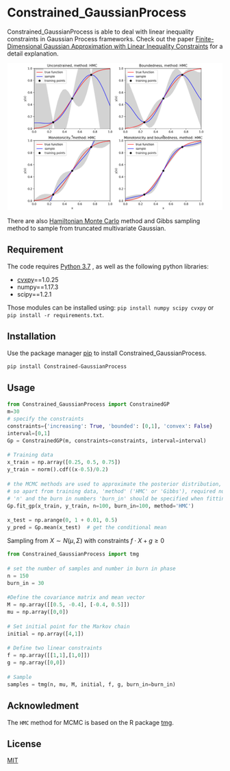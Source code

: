 # Constrained_GaussianProcess

Constrained_GaussianProcess is able to deal with linear inequality constraints in Gaussian Process frameworks. Check out the paper [Finite-Dimensional Gaussian Approximation with Linear Inequality Constraints](https://epubs.siam.org/doi/pdf/10.1137/17M1153157) for a detail explanation.

![A toy example](HMC.png)

There are also [Hamiltonian Monte Carlo](https://arxiv.org/abs/1208.4118) method and Gibbs sampling method to sample from truncated multivariate Gaussian.



## Requirement

The code requires [Python 3.7](https://www.python.org/downloads/release/python-373/) , as well as the following python libraries:

- [cvxpy](https://www.cvxpy.org/#)==1.0.25
- numpy==1.17.3
- scipy==1.2.1

Those modules can be installed using: `pip install numpy scipy cvxpy` or `pip install -r requirements.txt`.



## Installation

Use the package manager [pip](https://pip.pypa.io/en/stable/) to install Constrained_GaussianProcess.

```bash
pip install Constrained-GaussianProcess
```



## Usage



```python
from Constrained_GaussianProcess import ConstrainedGP
m=30
# specify the constraints
constraints={'increasing': True, 'bounded': [0,1], 'convex': False}  
interval=[0,1]
Gp = ConstrainedGP(m, constraints=constraints, interval=interval)

# Training data
x_train = np.array([0.25, 0.5, 0.75])
y_train = norm().cdf((x-0.5)/0.2)

# the MCMC methods are used to approximate the posterior distribution, 
# so apart from training data, 'method' ('HMC' or 'Gibbs'), required number of samples 
# 'n' and the burn in numbers 'burn_in' should be specified when fitting the data.
Gp.fit_gp(x_train, y_train, n=100, burn_in=100, method='HMC')

x_test = np.arange(0, 1 + 0.01, 0.5)
y_pred = Gp.mean(x_test)  # get the conditional mean
```



Sampling from $X\sim N(\mu, \Sigma)$ with constraints $f\cdot X+g\geq 0$

```python
from Constrained_GaussianProcess import tmg

# set the number of samples and number in burn in phase
n = 150  
burn_in = 30

#Define the covariance matrix and mean vector
M = np.array([[0.5, -0.4], [-0.4, 0.5]])  
mu = np.array([0,0])

# Set initial point for the Markov chain
initial = np.array([4,1])

# Define two linear constraints
f = np.array([[1,1],[1,0]])
g = np.array([0,0])

# Sample 
samples = tmg(n, mu, M, initial, f, g, burn_in=burn_in)
```





## Acknowledment

The `HMC` method for MCMC is based on  the R package [tmg](https://cran.r-project.org/web/packages/tmg/index.html).



## License

[MIT](https://choosealicense.com/licenses/mit/)
